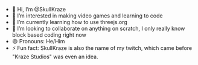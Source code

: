- 👋 Hi, I’m @SkullKraze
- 👀 I’m interested in making video games and learning to code
- 🌱 I’m currently learning how to use threejs.org
- 💞️ I’m looking to collaborate on anything on scratch, I only really know block based coding right now
- 😄 Pronouns: He/Him
- ⚡ Fun fact: SkullKraze is also the name of my twitch, which came before "Kraze Studios" was even an idea.

<!---
SkullKraze/SkullKraze is a ✨ special ✨ repository because its `README.md` (this file) appears on your GitHub profile.
You can click the Preview link to take a look at your changes.
--->
